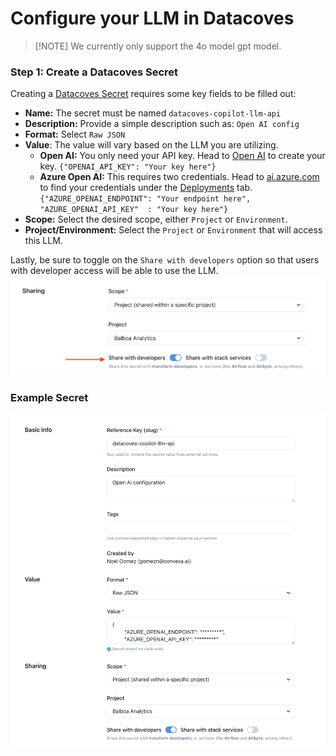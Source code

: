 # Configure your LLM in Datacoves

>[!NOTE] We currently only support the 4o model gpt model.

### Step 1: Create a Datacoves Secret

Creating a [Datacoves Secret](/how-tos/datacoves/how_to_secrets.md) requires some key fields to be filled out: 

- **Name:** The secret must be named `datacoves-copilot-llm-api`
- **Description:** Provide a simple description such as: `Open AI config`
- **Format:** Select `Raw JSON`  
- **Value**: The value will vary based on the LLM you are utilizing.
  - **Open AI:** You only need your API key. Head to [Open AI](https://platform.openai.com/api-keys) to create your key. `{"OPENAI_API_KEY": "Your key here"}`
  - **Azure Open AI:** This requires two credentials. Head to [ai.azure.com](https://ai.azure.com) to find your credentials under the [Deployments](https://learn.microsoft.com/en-us/azure/ai-services/openai/how-to/working-with-models?tabs=powershell#model-deployment-upgrade-configuration) tab. `{"AZURE_OPENAI_ENDPOINT": "Your endpoint here", "AZURE_OPENAI_API_KEY"  : "Your key here"}`
- **Scope:** Select the desired scope, either `Project` or `Environment`. 
- **Project/Environment:** Select the `Project` or `Environment` that will access this LLM.

Lastly, be sure to toggle on the `Share with developers` option so that users with developer access will be able to use the LLM.
![Share with Devs](assets/llm_share_with_devs.png)

### Example Secret

![Example ](assets/llm_example.png)

